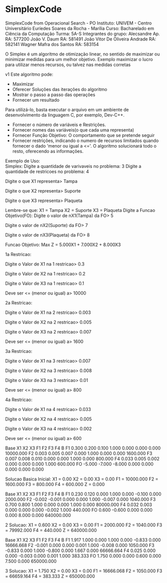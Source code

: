 # SimplexCode
SimplexCode from Operacional Search - PO
Instituto: UNIVEM - Centro Universitário Euríedes Soares da Rocha - Marília
Curso: Bacharelado em Ciência da Computação
Turma: 5A-S
Integrantes do grupo:
  Alecsandre Ap. RA: 577200
  João V. Daum RA: 581491
  João Vitor De Oliveira Andrade RA: 582141
  Wagner Mafra dos Santos RA: 583154
  
  O Simplex é um algoritmo de otimização linear, no sentido de maximizar ou minimizar medidas para um melhor objetivo.
  Exemplo maximizar o lucro para utilizar menos recursos, ou talvez nas medidas corretas
  
  v1
  Este algoritmo pode:
  - Maximizar
  - Oferecer Soluções das iterações do algoritmo
  - Mostrar o passo a passo das operações
  - Fornecer um resultado
  
   Para utilizá-lo, basta executar o arquivo em um ambiente de desenvolvimento da linguagem C, por exemplo, Dev-C++.
  - Fornecer o número de variáveis e Restrições.
  - Fornecer nomes das variáveis(o que cada uma representa)
  - Fornecer Função Objetivo: O comportamento que se pretende seguir
  - Fornecer restrições, indicando o numero de recursos limitados quando fornecer o dado 'menor ou igual a <='.
  O algoritmo solucionará todo o resto, oferecendo as informações.
  
  Exemplo de Uso:        
            Simplex:
Digite a quantidade de varivaveis no problema:
3
Digite a quantidade de restricoes no problema:
4

Digite o que X1 representa> Tampa

Digite o que X2 representa> Suporte

Digite o que X3 representa> Plaqueta

Lembre-se que:
X1 = Tampa
X2 = Suporte
X3 = Plaqueta
Digite a Funcao Objetivo(FO):
Digite o valor de nX1(Tampa) da FO> 5

Digite o valor de nX2(Suporte) da FO> 7

Digite o valor de nX3(Plaqueta) da FO> 8

Funcao Objetivo: Max Z = 5.000X1 + 7.000X2 + 8.000X3

1a Restricao:

Digite o Valor de X1 na 1 restricao> 0.3

Digite o Valor de X2 na 1 restricao> 0.2

Digite o Valor de X3 na 1 restricao> 0.1

Deve ser <= (menor ou igual) a> 10000


2a Restricao:

Digite o Valor de X1 na 2 restricao> 0.003

Digite o Valor de X2 na 2 restricao> 0.005

Digite o Valor de X3 na 2 restricao> 0.007

Deve ser <= (menor ou igual) a> 1600


3a Restricao:

Digite o Valor de X1 na 3 restricao> 0.007

Digite o Valor de X2 na 3 restricao> 0.008

Digite o Valor de X3 na 3 restricao> 0.01

Deve ser <= (menor ou igual) a> 800


4a Restricao:

Digite o Valor de X1 na 4 restricao> 0.033

Digite o Valor de X2 na 4 restricao> 0.005

Digite o Valor de X3 na 4 restricao> 0.002

Deve ser <= (menor ou igual) a> 600


Base    X1      X2      X3      F1      F2      F3      F4      B
F1      0.300   0.200   0.100   1.000   0.000   0.000   0.000   10000.000
F2      0.003   0.005   0.007   0.000   1.000   0.000   0.000   1600.000
F3      0.007   0.008   0.010   0.000   0.000   1.000   0.000   800.000
F4      0.033   0.005   0.002   0.000   0.000   0.000   1.000   600.000
FO      -5.000  -7.000  -8.000  0.000   0.000   0.000   0.000   0.000

Solucao Basica Inicial:   X1 = 0.00  X2 = 0.00  X3 = 0.00  F1 = 10000.000  F2 = 1600.000  F3 = 800.000  F4 = 600.000  Z = 0.000



Base    X1      X2      X3      F1      F2      F3      F4      B
F1      0.230   0.120   0.000   1.000   0.000   -0.100  0.000   2000.000
F2      -0.002  -0.001  0.000   0.000   1.000   -0.007  0.000   1040.000
F3      0.700   0.800   1.000   0.000   0.000   1.000   0.000   80000.000
F4      0.032   0.003   0.000   0.000   0.000   -0.002  1.000   440.000
FO      0.600   -0.600  0.000   0.000   0.000   8.000   0.000   640000.000

2 Solucao:   X1 = 0.600  X2 = 0.00  X3 = 0.00  F1 = 2000.000  F2 = 1040.000  F3 = 79992.000  F4 = 440.000  Z = 640000.000



Base    X1      X2      X3      F1      F2      F3      F4      B
F1      1.917   1.000   0.000   1.000   0.000   -0.833  0.000   16666.668
F2      -0.001  0.000   0.000   0.001   1.000   -0.008  0.000   1050.000
F3      -0.833  0.000   1.000   -0.800  0.000   1.667   0.000   66666.664
F4      0.025   0.000   0.000   -0.003  0.000   0.001   1.000   383.333
FO      1.750   0.000   0.000   0.600   0.000   7.500   0.000   650000.000

3 Solucao:   X1 = 1.750  X2 = 0.00  X3 = 0.00  F1 = 16666.068  F2 = 1050.000  F3 = 66659.164  F4 = 383.333  Z = 650000.000
